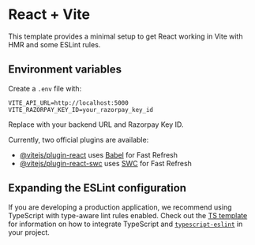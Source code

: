 # React + Vite

This template provides a minimal setup to get React working in Vite with HMR and some ESLint rules.

## Environment variables

Create a `.env` file with:

```
VITE_API_URL=http://localhost:5000
VITE_RAZORPAY_KEY_ID=your_razorpay_key_id
```

Replace with your backend URL and Razorpay Key ID.

Currently, two official plugins are available:

- [@vitejs/plugin-react](https://github.com/vitejs/vite-plugin-react/blob/main/packages/plugin-react) uses [Babel](https://babeljs.io/) for Fast Refresh
- [@vitejs/plugin-react-swc](https://github.com/vitejs/vite-plugin-react/blob/main/packages/plugin-react-swc) uses [SWC](https://swc.rs/) for Fast Refresh

## Expanding the ESLint configuration

If you are developing a production application, we recommend using TypeScript with type-aware lint rules enabled. Check out the [TS template](https://github.com/vitejs/vite/tree/main/packages/create-vite/template-react-ts) for information on how to integrate TypeScript and [`typescript-eslint`](https://typescript-eslint.io) in your project.
